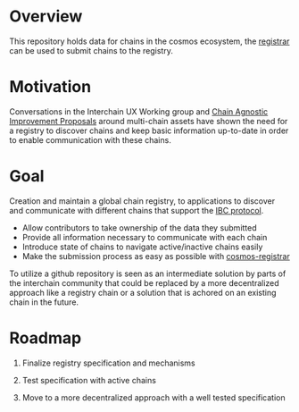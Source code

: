 # Overview

This repository holds data for chains in the cosmos ecosystem, the [registrar](https://github.com/cosmos/cosmos-registrar) can be used to submit chains to the registry.

# Motivation
Conversations in the Interchain UX Working group and [Chain Agnostic Improvement Proposals](https://github.com/ChainAgnostic/CAIPs/issues/27) around multi-chain assets have shown the need for a registry to discover chains and keep basic information up-to-date in order to enable communication with these chains.


# Goal
Creation and maintain a global chain registry, to applications to discover and communicate with different chains that support the [IBC protocol](https://github.com/cosmos/ics). 

* Allow contributors to take ownership of the data they submitted
* Provide all information necessary to communicate with each chain
* Introduce state of chains to navigate active/inactive chains easily
* Make the submission process as easy as possible with [cosmos-registrar](https://github.com/cosmos/cosmos-registrar)

To utilize a github repository is seen as an intermediate solution by parts of the interchain community that could be replaced by a more decentralized approach like a registry chain or a solution that is achored on an existing chain in the future.

# Roadmap

1) Finalize registry specification and mechanisms

2) Test specification with active chains

3) Move to a more decentralized approach with a well tested specification
